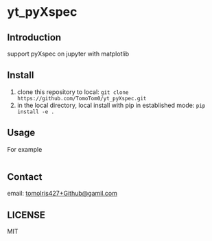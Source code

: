 # yt_pyXspec

## Introduction

support pyXspec on jupyter with matplotlib

## Install

1. clone this repository to local: `git clone https://github.com/TomoTom0/yt_pyXspec.git`
2. in the local directory, local install with pip in established mode: `pip install -e .`

## Usage

For example

```python

```

## Contact

email: tomoIris427+Github@gamil.com

## LICENSE

MIT